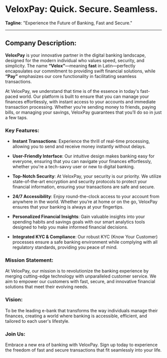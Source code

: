 # VeloxPay: Quick. Secure. Seamless.

**Tagline**: "Experience the Future of Banking, Fast and Secure."

---

## Company Description:

**VeloxPay** is your innovative partner in the digital banking landscape, designed for the modern individual who values speed, security, and simplicity. The name **“Velox”**—meaning **fast** in Latin—perfectly encapsulates our commitment to providing swift financial solutions, while **“Pay”** emphasizes our core functionality in facilitating seamless transactions. 

At VeloxPay, we understand that time is of the essence in today's fast-paced world. Our platform is built to ensure that you can manage your finances effortlessly, with instant access to your accounts and immediate transaction processing. Whether you’re sending money to friends, paying bills, or managing your savings, VeloxPay guarantees that you’ll do so in just a few taps.

### Key Features:

- **Instant Transactions**: Experience the thrill of real-time processing, allowing you to send and receive money instantly without delays.
  
- **User-Friendly Interface**: Our intuitive design makes banking easy for everyone, ensuring that you can navigate your finances effortlessly, whether you're a tech-savvy user or new to digital banking.

- **Top-Notch Security**: At VeloxPay, your security is our priority. We utilize state-of-the-art encryption and security protocols to protect your financial information, ensuring your transactions are safe and secure.

- **24/7 Accessibility**: Enjoy round-the-clock access to your account from anywhere in the world. Whether you’re at home or on the go, VeloxPay ensures that your banking is always at your fingertips.

- **Personalized Financial Insights**: Gain valuable insights into your spending habits and savings goals with our smart analytics tools designed to help you make informed financial decisions.

- **Integrated KYC & Compliance**: Our robust KYC (Know Your Customer) processes ensure a safe banking environment while complying with all regulatory standards, providing you peace of mind.

### Mission Statement:

At VeloxPay, our mission is to revolutionize the banking experience by merging cutting-edge technology with unparalleled customer service. We aim to empower our customers with fast, secure, and innovative financial solutions that meet their evolving needs.

### Vision:

To be the leading e-bank that transforms the way individuals manage their finances, creating a world where banking is accessible, efficient, and tailored to each user's lifestyle.

### Join Us:

Embrace a new era of banking with VeloxPay. Sign up today to experience the freedom of fast and secure transactions that fit seamlessly into your life.
